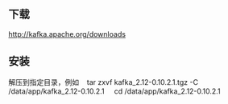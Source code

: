 ## 下载
  http://kafka.apache.org/downloads 
## 安装
  解压到指定目录，例如
    tar zxvf kafka_2.12-0.10.2.1.tgz -C /data/app/kafka_2.12-0.10.2.1    
    cd /data/app/kafka_2.12-0.10.2.1 
